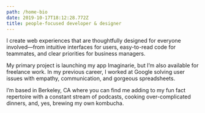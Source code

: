 ```yaml
---
path: /home-bio
date: 2019-10-17T18:12:28.772Z
title: people-focused developer & designer
---
```

I create web experiences that are thoughtfully designed for everyone involved—from intuitive interfaces for users, easy-to-read code for teammates, and clear priorities for business managers.

My primary project is launching my app Imaginarie, but I’m also available for freelance work. In my previous career, I worked at Google solving user issues with empathy, communication, and gorgeous spreadsheets.

I’m based in Berkeley, CA where you can find me adding to my fun fact repertoire with a constant stream of podcasts, cooking over-complicated dinners, and, yes, brewing my own kombucha.
